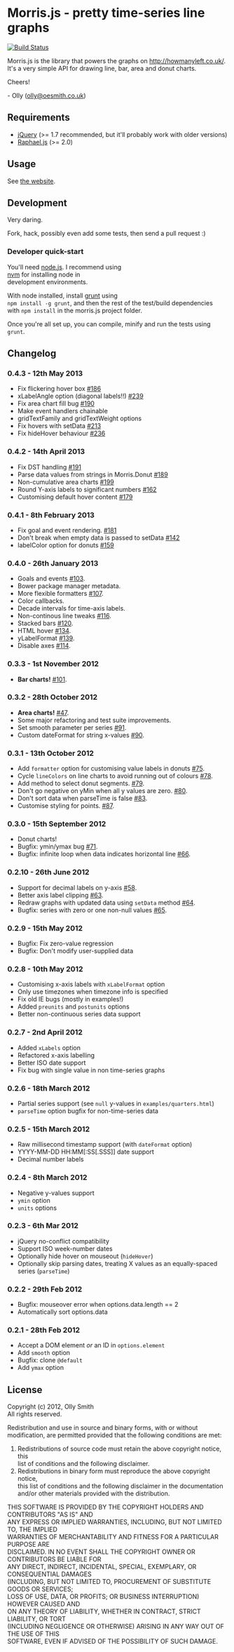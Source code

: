 # Morris.js - pretty time-series line graphs  
  
[![Build Status](https://secure.travis-ci.org/oesmith/morris.js.png?branch=master)](http://travis-ci.org/oesmith/morris.js)  
  
Morris.js is the library that powers the graphs on http://howmanyleft.co.uk/.  
It's a very simple API for drawing line, bar, area and donut charts.  
  
Cheers!  
  
\- Olly (olly@oesmith.co.uk)  
  
## Requirements  
  
- [jQuery](http://jquery.com/) (>= 1.7 recommended, but it'll probably work with older versions)  
- [Raphael.js](http://raphaeljs.com/) (>= 2.0)  
  
## Usage  
  
See [the website](http://oesmith.github.com/morris.js/).  
  
## Development  
  
Very daring.  
  
Fork, hack, possibly even add some tests, then send a pull request :)  
  
### Developer quick-start  
  
You'll need [node.js](https://nodejs.org).  I recommend using  
[nvm](https://github.com/creationix/nvm) for installing node in  
development environments.  
  
With node installed, install [grunt](https://github.com/cowboy/grunt) using  
`npm install -g grunt`, and then the rest of the test/build dependencies  
with `npm install` in the morris.js project folder.  
  
Once you're all set up, you can compile, minify and run the tests using `grunt`.  
  
## Changelog  
  
### 0.4.3 - 12th May 2013  
  
- Fix flickering hover box [#186](https://github.com/oesmith/morris.js/issues/186)  
- xLabelAngle option (diagonal labels!!) [#239](https://github.com/oesmith/morris.js/issues/239)  
- Fix area chart fill bug [#190](https://github.com/oesmith/morris.js/issues/190)  
- Make event handlers chainable  
- gridTextFamily and gridTextWeight options  
- Fix hovers with setData [#213](https://github.com/oesmith/morris.js/issues/213)  
- Fix hideHover behaviour [#236](https://github.com/oesmith/morris.js/issues/236)  
  
### 0.4.2 - 14th April 2013  
  
- Fix DST handling [#191](https://github.com/oesmith/morris.js/issues/191)  
- Parse data values from strings in Morris.Donut [#189](https://github.com/oesmith/morris.js/issues/189)  
- Non-cumulative area charts [#199](https://github.com/oesmith/morris.js/issues/199)  
- Round Y-axis labels to significant numbers [#162](https://github.com/oesmith/morris.js/162)  
- Customising default hover content [#179](https://github.com/oesmith/morris.js/179)  
  
### 0.4.1 - 8th February 2013  
  
- Fix goal and event rendering. [#181](https://github.com/oesmith/morris.js/issues/181)  
- Don't break when empty data is passed to setData [#142](https://github.com/oesmith/morris.js/issues/142)  
- labelColor option for donuts [#159](https://github.com/oesmith/morris.js/issues/159)  
  
### 0.4.0 - 26th January 2013  
  
- Goals and events [#103](https://github.com/oesmith/morris.js/issues/103).  
- Bower package manager metadata.  
- More flexible formatters [#107](https://github.com/oesmith/morris.js/issues/107).  
- Color callbacks.  
- Decade intervals for time-axis labels.  
- Non-continous line tweaks [#116](https://github.com/oesmith/morris.js/issues/116).  
- Stacked bars [#120](https://github.com/oesmith/morris.js/issues/120).  
- HTML hover [#134](https://github.com/oesmith/morris.js/issues/134).  
- yLabelFormat [#139](https://github.com/oesmith/morris.js/issues/139).  
- Disable axes [#114](https://github.com/oesmith/morris.js/issues/114).  
  
### 0.3.3 - 1st November 2012  
  
- **Bar charts!** [#101](https://github.com/oesmith/morris.js/issues/101).  
  
### 0.3.2 - 28th October 2012  
  
- **Area charts!** [#47](https://github.com/oesmith/morris.js/issues/47).  
- Some major refactoring and test suite improvements.  
- Set smooth parameter per series [#91](https://github.com/oesmith/morris.js/issues/91).  
- Custom dateFormat for string x-values [#90](https://github.com/oesmith/morris.js/issues/90).  
  
### 0.3.1 - 13th October 2012  
  
- Add `formatter` option for customising value labels in donuts [#75](https://github.com/oesmith/morris.js/issues/75).  
- Cycle `lineColors` on line charts to avoid running out of colours [#78](https://github.com/oesmith/morris.js/issues/78).  
- Add method to select donut segments. [#79](https://github.com/oesmith/morris.js/issues/79).  
- Don't go negative on yMin when all y values are zero. [#80](https://github.com/oesmith/morris.js/issues/80).  
- Don't sort data when parseTime is false [#83](https://github.com/oesmith/morris.js/issues/83).  
- Customise styling for points. [#87](https://github.com/oesmith/morris.js/issues/87).  
  
### 0.3.0 - 15th September 2012  
  
- Donut charts!  
- Bugfix: ymin/ymax bug [#71](https://github.com/oesmith/morris.js/issues/71).  
- Bugfix: infinite loop when data indicates horizontal line [#66](https://github.com/oesmith/morris.js/issues/66).  
  
### 0.2.10 - 26th June 2012  
  
- Support for decimal labels on y-axis [#58](https://github.com/oesmith/morris.js/issues/58).  
- Better axis label clipping [#63](https://github.com/oesmith/morris.js/issues/63).  
- Redraw graphs with updated data using `setData` method [#64](https://github.com/oesmith/morris.js/issues/64).  
- Bugfix: series with zero or one non-null values [#65](https://github.com/oesmith/morris.js/issues/65).  
  
### 0.2.9 - 15th May 2012  
  
- Bugfix: Fix zero-value regression  
- Bugfix: Don't modify user-supplied data  
  
### 0.2.8 - 10th May 2012  
  
- Customising x-axis labels with `xLabelFormat` option  
- Only use timezones when timezone info is specified  
- Fix old IE bugs (mostly in examples!)  
- Added `preunits` and `postunits` options  
- Better non-continuous series data support  
  
### 0.2.7 - 2nd April 2012  
  
- Added `xLabels` option  
- Refactored x-axis labelling  
- Better ISO date support  
- Fix bug with single value in non time-series graphs  
  
### 0.2.6 - 18th March 2012  
  
- Partial series support (see `null` y-values in `examples/quarters.html`)  
- `parseTime` option bugfix for non-time-series data  
  
### 0.2.5 - 15th March 2012  
  
- Raw millisecond timestamp support (with `dateFormat` option)  
- YYYY-MM-DD HH:MM[:SS[.SSS]] date support  
- Decimal number labels  
  
### 0.2.4 - 8th March 2012  
  
- Negative y-values support  
- `ymin` option  
- `units` options  
  
### 0.2.3 - 6th Mar 2012  
  
- jQuery no-conflict compatibility  
- Support ISO week-number dates  
- Optionally hide hover on mouseout (`hideHover`)  
- Optionally skip parsing dates, treating X values as an equally-spaced series (`parseTime`)  
  
### 0.2.2 - 29th Feb 2012  
  
- Bugfix: mouseover error when options.data.length == 2  
- Automatically sort options.data  
  
### 0.2.1 - 28th Feb 2012  
  
- Accept a DOM element *or* an ID in `options.element`  
- Add `smooth` option  
- Bugfix: clone `@default`  
- Add `ymax` option  
  
## License  
  
Copyright (c) 2012, Olly Smith  
All rights reserved.  
  
Redistribution and use in source and binary forms, with or without  
modification, are permitted provided that the following conditions are met:  
  
1. Redistributions of source code must retain the above copyright notice, this  
list of conditions and the following disclaimer.  
2. Redistributions in binary form must reproduce the above copyright notice,  
this list of conditions and the following disclaimer in the documentation  
and/or other materials provided with the distribution.  
  
THIS SOFTWARE IS PROVIDED BY THE COPYRIGHT HOLDERS AND CONTRIBUTORS "AS IS" AND  
ANY EXPRESS OR IMPLIED WARRANTIES, INCLUDING, BUT NOT LIMITED TO, THE IMPLIED  
WARRANTIES OF MERCHANTABILITY AND FITNESS FOR A PARTICULAR PURPOSE ARE  
DISCLAIMED. IN NO EVENT SHALL THE COPYRIGHT OWNER OR CONTRIBUTORS BE LIABLE FOR  
ANY DIRECT, INDIRECT, INCIDENTAL, SPECIAL, EXEMPLARY, OR CONSEQUENTIAL DAMAGES  
(INCLUDING, BUT NOT LIMITED TO, PROCUREMENT OF SUBSTITUTE GOODS OR SERVICES;  
LOSS OF USE, DATA, OR PROFITS; OR BUSINESS INTERRUPTION) HOWEVER CAUSED AND  
ON ANY THEORY OF LIABILITY, WHETHER IN CONTRACT, STRICT LIABILITY, OR TORT  
(INCLUDING NEGLIGENCE OR OTHERWISE) ARISING IN ANY WAY OUT OF THE USE OF THIS  
SOFTWARE, EVEN IF ADVISED OF THE POSSIBILITY OF SUCH DAMAGE.  
